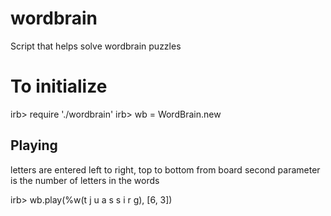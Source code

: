 # wordbrain
Script that helps solve wordbrain puzzles

# To initialize
irb> require './wordbrain'
irb> wb = WordBrain.new

## Playing
letters are entered left to right, top to bottom from board
second parameter is the number of letters in the words

irb> wb.play(%w(t j u a s s i r g), [6, 3])


